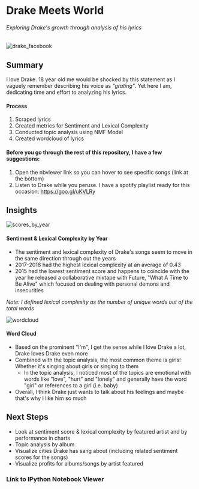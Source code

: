 # Drake Meets World
###### *Exploring Drake's growth through analysis of his lyrics*

![drake_facebook](https://user-images.githubusercontent.com/40477918/43699918-99f67422-9905-11e8-897c-128b13153f82.png)

## Summary
I love Drake. 18 year old me would be shocked by this statement as I vaguely remember describing his voice as *"grating"*. Yet here I am, dedicating time and effort to analyzing his lyrics.

#### Process
1. Scraped lyrics
2. Created metrics for Sentiment and Lexical Complexity
3. Conducted topic analysis using NMF Model
4. Created wordcloud of lyrics

#### Before you go through the rest of this repository, I have a few suggestions:
1. Open the nbviewer link so you can hover to see specific songs (link at the bottom)
2. Listen to Drake while you peruse. I have a spotify playlist ready for this occasion: https://goo.gl/uKVLRy

## Insights
![scores_by_year](https://user-images.githubusercontent.com/40477918/43701160-098c7f62-990a-11e8-8feb-49af6b35bc0c.png)
#### Sentiment & Lexical Complexity by Year
+ The sentiment and lexical complexity of Drake's songs seem to move in the same direction through out the years
+ 2017-2018 had the highest lexical complexity at an average of 0.43
+ 2015 had the lowest sentiment score and happens to coincide with the year he released a collaborative mixtape with Future, "What A Time to Be Alive" which focused on dealing with personal demons and insecurities

*Note: I defined lexical complexity as the number of unique words out of the total words*

![wordcloud](https://user-images.githubusercontent.com/40477918/43701208-30aad59e-990a-11e8-932f-f2a445fb84f6.png)
#### Word Cloud
+ Based on the prominent "I'm", I get the sense while I love Drake a lot, Drake loves Drake even more
+ Combined with the topic analysis, the most common theme is girls! Whether it's singing about girls or singing to them
    + In the topic analysis, I noticed most of the topics are emotional with words like "love", "hurt" and "lonely" and generally have the word "girl" or references to a girl (i.e. baby)
+ Overall, I think Drake just wants to talk about his feelings and maybe that's why I like him so much

## Next Steps
+ Look at sentiment score & lexical complexity by featured artist and by performance in charts
+ Topic analysis by album
+ Visualize cities Drake has sang about (including related sentiment scores for the songs)
+ Visualize profits for albums/songs by artist featured

### Link to IPython Notebook Viewer
